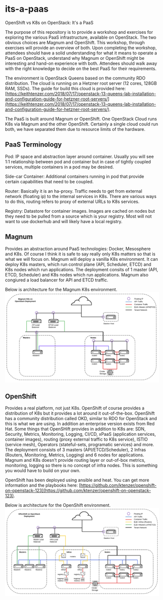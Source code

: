 # its-a-paas
OpenShift vs K8s on OpenStack: It's a PaaS

The purpose of this repository is to provide a workshop and exercises for exploring the various PaaS infrastructure, available on OpenStack. The two obvious choices are Magnum and OpenShift. This workshop, through exercises will provide an overview of both. Upon completing the workshop, attendees should have a solid understanding for what it means to operate a PaaS on OpenStack, understand why Magnum or OpenShift might be interesting and hand-on experience with both. Attendees should walk away with the right knowledge to decide on the best PaaS for their requirements.

The environment is OpenStack Queens based on the community RDO distribution. The cloud is running on a Hetzner root server (12 cores, 128GB RAM, SSDs). The guide for build this cloud is provided here: [https://keithtenzer.com/2018/07/17/openstack-13-queens-lab-installation-and-configuration-guide-for-hetzner-root-servers/](https://keithtenzer.com/2018/07/17/openstack-13-queens-lab-installation-and-configuration-guide-for-hetzner-root-servers/).

The PaaS is built around Magnum or OpenShift. One OpenStack Cloud runs K8s via Magnum and the other OpenShift. Certainly a single cloud could run both, we have separated them due to resource limits of the hardware. 

## PaaS Terminology
Pod: IP space and abstraction layer around container. Usually you will see 1:1 relationship between pod and container but in case of tightly coupled services, multiple containers in a pod may be desired.

Side-car Container: Additional containers running in pod that provide certain capabilities that need to be coupled.

Router: Basically it is an ha-proxy. Traffic needs to get from external network (floating ip) to the internal services in K8s. There are various ways to do this, routing refers to proxy of external URLs to K8s services.

Registry: Datastore for container images. Images are cached on nodes but they need to be pulled from a source which is your registry. Most will not want to use dockerhub and will likely have a local registry.

## Magnum 
Provides an abstraction around PaaS technologies: Docker, Mesosphere and K8s. Of course I think it is safe to say really only K8s matters so that is what we will focus on. Magnum will deploy a vanilla K8s environment. It can deploy K8s masters, which run control plane (API, Scheduler, ETCD) and K8s nodes which run applications. The deployment consits of 1 master (API, ETCD, Scheduler) and K8s nodes which run applications. Magnum also congiured a load balancer for API and ETCD traffic.

Below is architecture for the Magnum K8s environment.
![](images/k8s_on_openstack.png)

## OpenShift
Provides a real platform, not just K8s. OpenShift of course provides a distribution of K8s but it provides a lot around it out-of-the-box. OpenShift has a community distribution called OKD, similar to RDO for OpenStack and this is what we are using. In addition an enterprise version exists from Red Hat. Some things that OpenSHift provides in addition to K8s are: SDN, Security, Metrics, Monitoring, Logging, CI/CD, xPaaS (application services, container images), routing (proxy external traffic to K8s service), ISTIO (service mesh), Operators (stateful-sets, programatic services) and more. The deployment consists of 3 masters (API/ETCD/Scheduler), 2 Infras (Routers, Monitoring, Metrics, Logging) and 6 nodes for applications. Magnum and K8s doesn't provide routing layer or out-of-box metrics, monitoring, logging so there is no concept of infra nodes. This is something you would have to build on your own. 

OpenShift has been deployed using ansible and heat. You can get more information and the playbooks here: [https://github.com/ktenzer/openshift-on-openstack-123](https://github.com/ktenzer/openshift-on-openstack-123).

Below is architecture for the OpenShift environment.
![](images/openshift_on_openstack.png)


